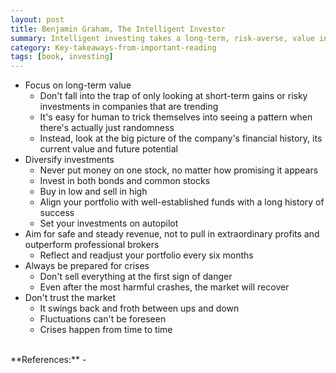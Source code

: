 ```yaml
---
layout: post
title: Benjamin Graham, The Intelligent Investor
summary: Intelligent investing takes a long-term, risk-averse, value investing approach to the stock market
category: Key-takeaways-from-important-reading
tags: [book, investing]
---
```


- Focus on long-term value
  - Don't fall into the trap of only looking at short-term gains or risky investments in companies that are trending
  - It's easy for human to trick themselves into seeing a pattern when there's actually just randomness
  - Instead, look at the big picture of the company's financial history, its current value and future potential
- Diversify investments
  - Never put money on one stock, no matter how promising it appears
  - Invest in both bonds and common stocks
  - Buy in low and sell in high
  - Align your portfolio with well-established funds with a long history of success
  - Set your investments on autopilot
- Aim for safe and steady revenue, not to pull in extraordinary profits and outperform professional brokers
  - Reflect and readjust your portfolio every six months
- Always be prepared for crises
  - Don't sell everything at the first sign of danger
  - Even after the most harmful crashes, the market will recover
- Don't trust the market
  - It swings back and froth between ups and down
  - Fluctuations can't be foreseen
  - Crises happen from time to time

<br>
**References:**
- <https://www.amazon.com/Intelligent-Investor-Definitive-Investing-Essentials/dp/0060555661>
